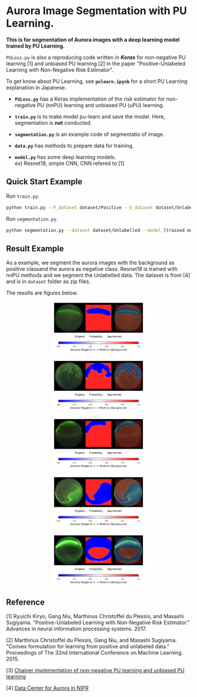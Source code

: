 # Aurora Image Segmentation with PU Learning.

**This is for segmentation of Aurora images with a deep learning model trained by PU Learning.**

`PULoss.py` is also a reproducing code written in ***Keras*** for non-negative PU learning [1] and unbiased PU learning [2] in the paper "Positive-Unlabeled Learning with Non-Negative Risk Estimator". 

To get know about PU Learning, see **`pulearn.ipynb`** for a short PU Learning explanation in Japanese.

- **`PULoss.py`** has a Keras implementation of the risk estimator for non-negative PU (nnPU) learning and unbiased PU (uPU) learning.

- **`train.py`** is to make model pu-learn and save the model. Here, segmentation is **not** conducted.

- **`segmentation.py`** is an example code of segmentatio of image.

- **`data.py`** has methods to prepare data for training.

- **`model.py`** has some deep learning models.<br>
  ex) Resnet18, simple CNN, CNN refered to [1]


## Quick Start Example

Run `train.py`.

```sh
python train.py --P_dataset dataset/Positive --U_dataset dataset/Unlabelled
```

Run `segmentation.py`.

```sh
python segmentation.py --dataset dataset/Unlabelled --model [trained model path] --save_dir [save folder]
```

## Result Example

As a example, we segment the aurora images with the background as positive classand the aurora as negative class. Resnet18 is trained with nnPU methods and we segment the Unlabelled data. The dataset is from [4] and is in `dataset` folder as zip files.

The results are figures below.

<p align="center"><img src="Results/2.jpg" width=50%></p>
<p align="center"><img src="Results/5.jpg" width=50%></p>
<p align="center"><img src="Results/6.jpg" width=50%></p>
<p align="center"><img src="Results/8.jpg" width=50%></p>
<p align="center"><img src="Results/9.jpg" width=50%></p>



## Reference

[1] Ryuichi Kiryo, Gang Niu, Marthinus Christoffel du Plessis, and Masashi Sugiyama. "Positive-Unlabeled Learning with Non-Negative Risk Estimator." Advances in neural information processing systems. 2017.

[2] Marthinus Christoffel du Plessis, Gang Niu, and Masashi Sugiyama. "Convex formulation for learning from positive and unlabeled data." Proceedings of The 32nd International Conference on Machine Learning. 2015.

[3] [Chainer implementation of non-negative PU learning and unbiased PU learning](https://github.com/kiryor/nnPUlearning)

[4] [Data Center for Aurora in NIPR](http://polaris.nipr.ac.jp/~aurora/)
